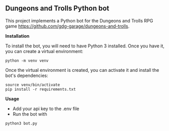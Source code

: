 
## Dungeons and Trolls Python bot
This project implements a Python bot for the Dungeons and Trolls RPG game https://github.com/gdg-garage/dungeons-and-trolls.

**Installation**

To install the bot, you will need to have Python 3 installed. Once you have it, you can create a virtual environment:

```
python -m venv venv
```

Once the virtual environment is created, you can activate it and install the bot's dependencies:

```
source venv/bin/activate
pip install -r requirements.txt
```

**Usage**

* Add your api key to the .env file
* Run the bot with 
```
python3 bot.py
```
